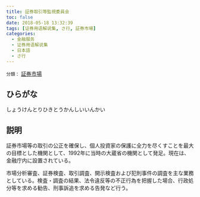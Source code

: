 ```yaml
---
title: 証券取引等監視委員会
toc: false
date: 2018-05-18 13:32:39
tags: [证券用语解说集, さ行, 証券市場]
categories:
  - 金融服务
  - 证券用语解说集
  - 日本語
  - さ行
---
```


`分類：` [証券市場](/tags/証券市場/)

## ひらがな

しょうけんとりひきとうかんしいいんかい

## 説明

証券市場等の取引の公正を確保し、個人投資家の保護に全力を尽くすことを最大の目標とした機関として、1992年に当時の大蔵省の機関として発足。現在は、金融庁内に設置されている。

市場分析審査、証券検査、取引調査、開示検査および犯則事件の調査を主な業務としている。検査・調査の結果、法令違反等の不正行為を把握した場合、行政処分等を求める勧告、刑事訴追を求める告発など行う。
